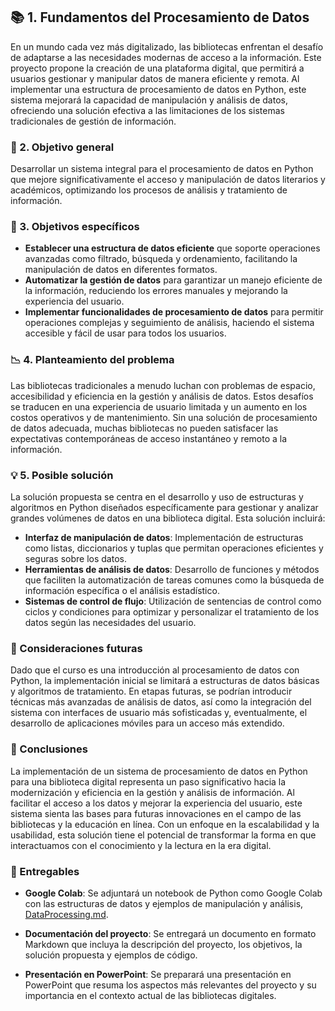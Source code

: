 ## 📚 1. Fundamentos del Procesamiento de Datos

En un mundo cada vez más digitalizado, las bibliotecas enfrentan el desafío de adaptarse a las necesidades modernas de acceso a la información. Este proyecto propone la creación de una plataforma digital, que permitirá a usuarios gestionar y manipular datos de manera eficiente y remota. Al implementar una estructura de procesamiento de datos en Python, este sistema mejorará la capacidad de manipulación y análisis de datos, ofreciendo una solución efectiva a las limitaciones de los sistemas tradicionales de gestión de información.

### 🎯 2. Objetivo general

Desarrollar un sistema integral para el procesamiento de datos en Python que mejore significativamente el acceso y manipulación de datos literarios y académicos, optimizando los procesos de análisis y tratamiento de información.

### 📝 3. Objetivos específicos

- **Establecer una estructura de datos eficiente** que soporte operaciones avanzadas como filtrado, búsqueda y ordenamiento, facilitando la manipulación de datos en diferentes formatos.
- **Automatizar la gestión de datos** para garantizar un manejo eficiente de la información, reduciendo los errores manuales y mejorando la experiencia del usuario.
- **Implementar funcionalidades de procesamiento de datos** para permitir operaciones complejas y seguimiento de análisis, haciendo el sistema accesible y fácil de usar para todos los usuarios.

### 📉 4. Planteamiento del problema

Las bibliotecas tradicionales a menudo luchan con problemas de espacio, accesibilidad y eficiencia en la gestión y análisis de datos. Estos desafíos se traducen en una experiencia de usuario limitada y un aumento en los costos operativos y de mantenimiento. Sin una solución de procesamiento de datos adecuada, muchas bibliotecas no pueden satisfacer las expectativas contemporáneas de acceso instantáneo y remoto a la información.

### 💡 5. Posible solución

La solución propuesta se centra en el desarrollo y uso de estructuras y algoritmos en Python diseñados específicamente para gestionar y analizar grandes volúmenes de datos en una biblioteca digital. Esta solución incluirá:

- **Interfaz de manipulación de datos**: Implementación de estructuras como listas, diccionarios y tuplas que permitan operaciones eficientes y seguras sobre los datos.
- **Herramientas de análisis de datos**: Desarrollo de funciones y métodos que faciliten la automatización de tareas comunes como la búsqueda de información específica o el análisis estadístico.
- **Sistemas de control de flujo**: Utilización de sentencias de control como ciclos y condiciones para optimizar y personalizar el tratamiento de los datos según las necesidades del usuario.

### 🔮 Consideraciones futuras

Dado que el curso es una introducción al procesamiento de datos con Python, la implementación inicial se limitará a estructuras de datos básicas y algoritmos de tratamiento. En etapas futuras, se podrían introducir técnicas más avanzadas de análisis de datos, así como la integración del sistema con interfaces de usuario más sofisticadas y, eventualmente, el desarrollo de aplicaciones móviles para un acceso más extendido.

### 📘 Conclusiones

La implementación de un sistema de procesamiento de datos en Python para una biblioteca digital representa un paso significativo hacia la modernización y eficiencia en la gestión y análisis de información. Al facilitar el acceso a los datos y mejorar la experiencia del usuario, este sistema sienta las bases para futuras innovaciones en el campo de las bibliotecas y la educación en línea. Con un enfoque en la escalabilidad y la usabilidad, esta solución tiene el potencial de transformar la forma en que interactuamos con el conocimiento y la lectura en la era digital.

### 📂 Entregables

- **Google Colab**: Se adjuntará un notebook de Python como Google Colab con las estructuras de datos y ejemplos de manipulación y análisis, [DataProcessing.md](DataProcessing.md).

- **Documentación del proyecto**: Se entregará un documento en formato Markdown que incluya la descripción del proyecto, los objetivos, la solución propuesta y ejemplos de código.

- **Presentación en PowerPoint**: Se preparará una presentación en PowerPoint que resuma los aspectos más relevantes del proyecto y su importancia en el contexto actual de las bibliotecas digitales.